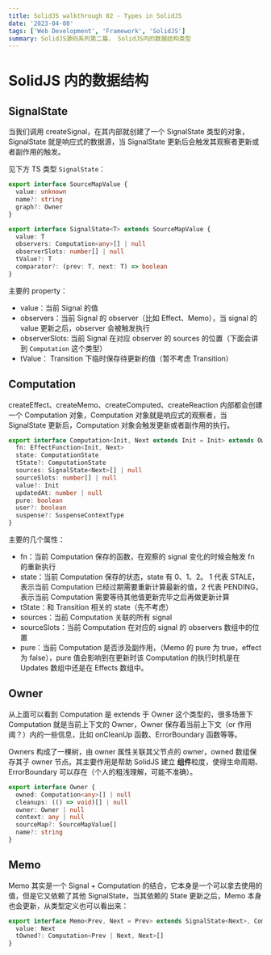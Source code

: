 ```yaml
---
title: SolidJS walkthrough 02 - Types in SolidJS
date: '2023-04-08'
tags: ['Web Development', 'Framework', 'SolidJS']
summary: SolidJS源码系列第二篇， SolidJS内的数据结构类型
---
```


# SolidJS 内的数据结构

## SignalState

当我们调用 createSignal，在其内部就创建了一个 SignalState 类型的对象，SignalState 就是响应式的数据源，当 SignalState 更新后会触发其观察者更新或者副作用的触发。

见下方 TS 类型 `SignalState`：

```typescript
export interface SourceMapValue {
  value: unknown
  name?: string
  graph?: Owner
}

export interface SignalState<T> extends SourceMapValue {
  value: T
  observers: Computation<any>[] | null
  observerSlots: number[] | null
  tValue?: T
  comparator?: (prev: T, next: T) => boolean
}
```

主要的 property：

- value：当前 Signal 的值
- observers：当前 Signal 的 observer（比如 Effect、Memo），当 signal 的 value 更新之后，observer 会被触发执行
- observerSlots: 当前 Signal 在对应 observer 的 sources 的位置（下面会讲到 `Computation` 这个类型）
- tValue： Transition 下临时保存待更新的值（暂不考虑 Transition）

## Computation

createEffect、createMemo、createComputed、createReaction 内部都会创建一个 Computation 对象，Computation 对象就是响应式的观察者，当 SignalState 更新后，Computation 对象会触发更新或者副作用的执行。

```typescript
export interface Computation<Init, Next extends Init = Init> extends Owner {
  fn: EffectFunction<Init, Next>
  state: ComputationState
  tState?: ComputationState
  sources: SignalState<Next>[] | null
  sourceSlots: number[] | null
  value?: Init
  updatedAt: number | null
  pure: boolean
  user?: boolean
  suspense?: SuspenseContextType
}
```

主要的几个属性：

- fn：当前 Computation 保存的函数，在观察的 signal 变化的时候会触发 fn 的重新执行
- state：当前 Computation 保存的状态，state 有 0、1、2。 1 代表 STALE，表示当前 Computation 已经过期需要重新计算最新的值，2 代表 PENDING，表示当前 Computation 需要等待其他值更新完毕之后再做更新计算
- tState：和 Transition 相关的 state（先不考虑）
- sources：当前 Computation 关联的所有 signal
- sourceSlots：当前 Computation 在对应的 signal 的 observers 数组中的位置
- pure：当前 Computation 是否涉及副作用，（Memo 的 pure 为 true，effect 为 false），pure 值会影响到在更新时该 Computation 的执行时机是在 Updates 数组中还是在 Effects 数组中。

## Owner

从上面可以看到 Computation 是 extends 于 Owner 这个类型的，很多场景下 Computation 就是当前上下文的 Owner，Owner 保存着当前上下文（or 作用阈？）内的一些信息，比如 onCleanUp 函数、ErrorBoundary 函数等等。

Owners 构成了一棵树，由 owner 属性关联其父节点的 owner，owned 数组保存其子 owner 节点。其主要作用是帮助 SolidJS 建立 **组件**粒度，使得生命周期、ErrorBoundary 可以存在（个人的粗浅理解，可能不准确）。

```typescript
export interface Owner {
  owned: Computation<any>[] | null
  cleanups: (() => void)[] | null
  owner: Owner | null
  context: any | null
  sourceMap?: SourceMapValue[]
  name?: string
}
```

## Memo

Memo 其实是一个 Signal + Computation 的结合，它本身是一个可以拿去使用的值，但是它又依赖了其他 SignalState，当其依赖的 State 更新之后，Memo 本身也会更新，从类型定义也可以看出来：

```typescript
export interface Memo<Prev, Next = Prev> extends SignalState<Next>, Computation<Next> {
  value: Next
  tOwned?: Computation<Prev | Next, Next>[]
}
```
